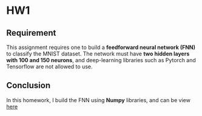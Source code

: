 # HW1
## Requirement 
This assignment requires one to build a **feedforward neural network (FNN)** to classify the MNIST dataset. The network must have **two hidden layers with 100 and 150 neurons**, and deep-learning libraries such as Pytorch and Tensorflow are not allowed to use.

## Conclusion 
In this homework, I build the FNN using **Numpy** libraries, and can be view [here](obj.py)
    
